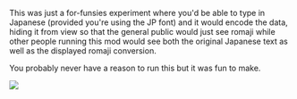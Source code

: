 This was just a for-funsies experiment where you'd be able to type in Japanese
(provided you're using the JP font) and it would encode the data, hiding it from
view so that the general public would just see romaji while other people running
this mod would see both the original Japanese text as well as the displayed
romaji conversion.

You probably never have a reason to run this but it was fun to make.

![](https://i.imgur.com/HELJoej.png)
